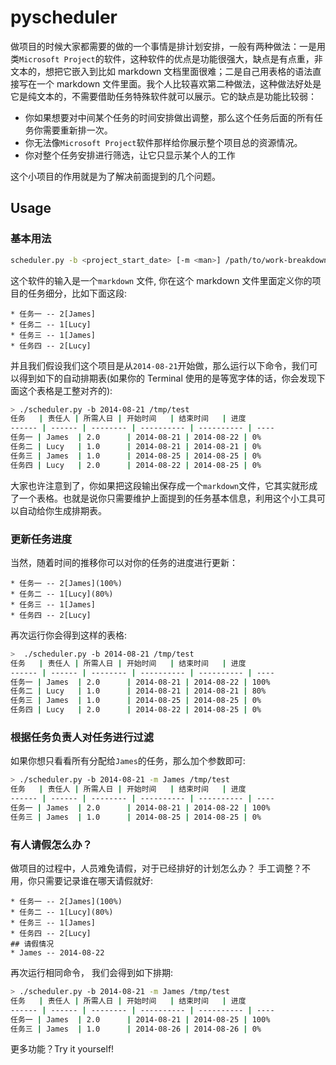 pyscheduler
===========

做项目的时候大家都需要的做的一个事情是排计划安排，一般有两种做法：一是用类`Microsoft Project`的软件，这种软件的优点是功能很强大，缺点是有点重，非文本的，想把它嵌入到比如 markdown 文档里面很难；二是自己用表格的语法直接写在一个 markdown 文件里面。我个人比较喜欢第二种做法，这种做法好处是它是纯文本的，不需要借助任务特殊软件就可以展示。它的缺点是功能比较弱：

* 你如果想要对中间某个任务的时间安排做出调整，那么这个任务后面的所有任务你需要重新排一次。
* 你无法像`Microsoft Project`软件那样给你展示整个项目总的资源情况。
* 你对整个任务安排进行筛选，让它只显示某个人的工作

这个小项目的作用就是为了解决前面提到的几个问题。


## Usage

### 基本用法

```bash
scheduler.py -b <project_start_date> [-m <man>] /path/to/work-breakdown-file.markdown
```

这个软件的输入是一个`markdown` 文件, 你在这个 markdown 文件里面定义你的项目的任务细分，比如下面这段:

    * 任务一 -- 2[James]
    * 任务二 -- 1[Lucy]
    * 任务三 -- 1[James]
    * 任务四 -- 2[Lucy]

并且我们假设我们这个项目是从`2014-08-21`开始做，那么运行以下命令，我们可以得到如下的自动排期表(如果你的 Terminal 使用的是等宽字体的话，你会发现下面这个表格是工整对齐的):

```bash
> ./scheduler.py -b 2014-08-21 /tmp/test 
任务   | 责任人 | 所需人日 | 开始时间   | 结束时间   | 进度
------ | ------ | -------- | ---------- | ---------- | ----
任务一 | James  | 2.0      | 2014-08-21 | 2014-08-22 | 0%  
任务二 | Lucy   | 1.0      | 2014-08-21 | 2014-08-21 | 0%  
任务三 | James  | 1.0      | 2014-08-25 | 2014-08-25 | 0%  
任务四 | Lucy   | 2.0      | 2014-08-22 | 2014-08-25 | 0% 
```

大家也许注意到了，你如果把这段输出保存成一个`markdown`文件，它其实就形成了一个表格。也就是说你只需要维护上面提到的任务基本信息，利用这个小工具可以自动给你生成排期表。


### 更新任务进度

当然，随着时间的推移你可以对你的任务的进度进行更新：
 
    * 任务一 -- 2[James](100%)
    * 任务二 -- 1[Lucy](80%)
    * 任务三 -- 1[James]
    * 任务四 -- 2[Lucy]
    
再次运行你会得到这样的表格:

```bash
>  ./scheduler.py -b 2014-08-21 /tmp/test
任务   | 责任人 | 所需人日 | 开始时间   | 结束时间   | 进度
------ | ------ | -------- | ---------- | ---------- | ----
任务一 | James  | 2.0      | 2014-08-21 | 2014-08-22 | 100%
任务二 | Lucy   | 1.0      | 2014-08-21 | 2014-08-21 | 80% 
任务三 | James  | 1.0      | 2014-08-25 | 2014-08-25 | 0%  
任务四 | Lucy   | 2.0      | 2014-08-22 | 2014-08-25 | 0% 
```


### 根据任务负责人对任务进行过滤

如果你想只看看所有分配给`James`的任务，那么加个参数即可:

```bash
> ./scheduler.py -b 2014-08-21 -m James /tmp/test
任务   | 责任人 | 所需人日 | 开始时间   | 结束时间   | 进度
------ | ------ | -------- | ---------- | ---------- | ----
任务一 | James  | 2.0      | 2014-08-21 | 2014-08-22 | 100%
任务三 | James  | 1.0      | 2014-08-25 | 2014-08-25 | 0%
```

### 有人请假怎么办？

做项目的过程中，人员难免请假，对于已经排好的计划怎么办？ 手工调整？不用，你只需要记录谁在哪天请假就好:
 
    * 任务一 -- 2[James](100%)
    * 任务二 -- 1[Lucy](80%)
    * 任务三 -- 1[James]
    * 任务四 -- 2[Lucy]
    ## 请假情况
    * James -- 2014-08-22
    
再次运行相同命令， 我们会得到如下排期:

```bash
> ./scheduler.py -b 2014-08-21 -m James /tmp/test
任务   | 责任人 | 所需人日 | 开始时间   | 结束时间   | 进度
------ | ------ | -------- | ---------- | ---------- | ----
任务一 | James  | 2.0      | 2014-08-21 | 2014-08-25 | 100%
任务三 | James  | 1.0      | 2014-08-26 | 2014-08-26 | 0%
```


更多功能？Try it yourself!
